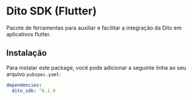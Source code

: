 # Dito SDK (Flutter)

Pacote de ferramentas para auxiliar e facilitar a integração da Dito em aplicativos flutter.

## Instalação

Para instalar este package, você pode adicionar a seguinte linha ao seu arquivo `pubspec.yaml`:

```yaml
dependencies:
  dito_sdk: ^0.1.0
